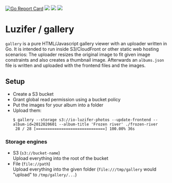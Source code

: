 [![Go Report Card](https://goreportcard.com/badge/github.com/Luzifer/gallery)](https://goreportcard.com/report/github.com/Luzifer/gallery)
![](https://badges.fyi/github/license/Luzifer/gallery)
![](https://badges.fyi/github/downloads/Luzifer/gallery)
![](https://badges.fyi/github/latest-release/Luzifer/gallery)

# Luzifer / gallery

`gallery` is a pure HTML/Javascript gallery viewer with an uploader written in Go. It is intended to run inside S3/CloudFront or other static web hosting scenarios: The uploader resizes the original image to fit given image constraints and also creates a thumbnail image. Afterwards an `albums.json` file is written and uploaded with the frontend files and the images.

## Setup

- Create a S3 bucket
- Grant global read permission using a bucket policy
- Put the images for your album into a folder
- Upload them:
    ```console
    $ gallery --storage s3://io-luzifer-photos --update-frontend --album-id=2012020601 --album-title 'Frozen river' ./frozen-river
     28 / 28 [==============================] 100.00% 36s
    ```

### Storage engines

- S3 (`s3://bucket-name`)  
  Upload everything into the root of the bucket
- File (`file://path`)  
  Upload everything into the given folder (`file:///tmp/gallery` would "upload" to `/tmp/gallery/...`)

